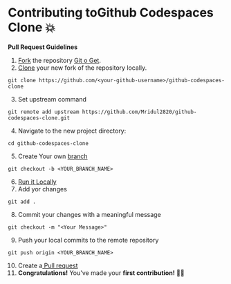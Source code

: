 # Contributing toGithub Codespaces Clone 💥

**Pull Request Guidelines**

1. [Fork][fork-link] the repository [Git o Get](https://github.com/Mridul2820/github-codespaces-clone/fork).
2. [Clone][clone-link] your new fork of the repository locally.
```
git clone https://github.com/<your-github-username>/github-codespaces-clone
```
3. Set upstream command
```
git remote add upstream https://github.com/Mridul2820/github-codespaces-clone.git
```
4. Navigate to the new project directory:
```
cd github-codespaces-clone
```
5. Create Your own [branch][branch-link]
```
git checkout -b <YOUR_BRANCH_NAME>
```
6. [Run it Locally](https://github.com/Mridul2820/github-codespaces-clone#run-locally-)
7. Add yor changes
```
git add .
```
8. Commit your changes with a meaningful message
```
git checkout -m "<Your Message>"
```
9. Push your local commits to the remote repository
```
git push origin <YOUR_BRANCH_NAME>
```
10. Create a[ Pull request](pull-request)
11. **Congratulations!** You've made your **first contribution!** 🙌🏼

[repo-link]: <https://github.com/Mridul2820/git-o-get/fork>
[branch-link]: <http://guides.github.com/introduction/flow/>
[clone-link]: <https://help.github.com/articles/cloning-a-repository/>
[fork-link]: <http://guides.github.com/activities/forking/>
[syncing-link]: <https://help.github.com/articles/syncing-a-fork>
[pull-request]: <https://help.github.com/en/github/collaborating-with-issues-and-pull-requests/creating-a-pull-request/>
